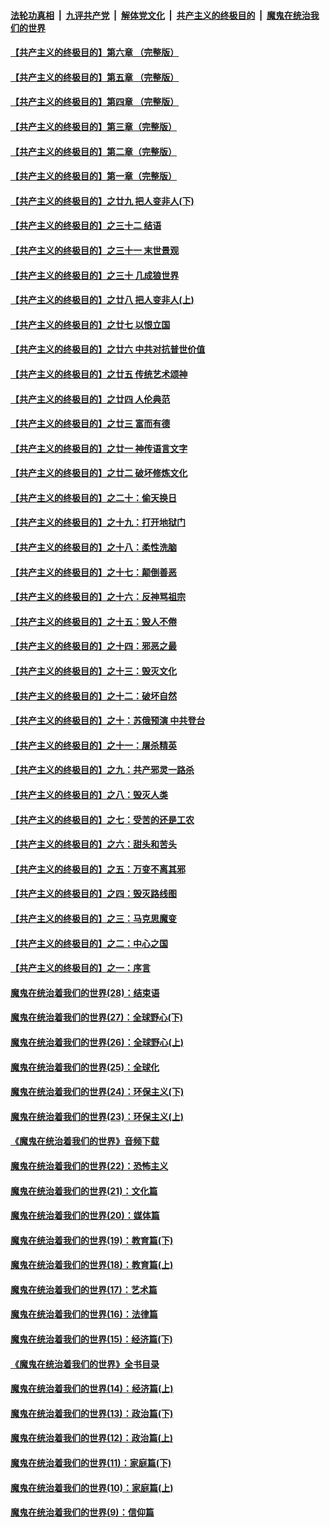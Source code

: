####  [法轮功真相](../../../../basic/blob/master/README.md?t=05071902) &nbsp;|&nbsp; [九评共产党](../../../../9ping.md/blob/master/README.md?t=05071902) &nbsp;|&nbsp; [解体党文化](../../../../jtdwh.md/blob/master/README.md?t=05071902)  &nbsp;|&nbsp; [共产主义的终极目的](../../../../gczydzjmd.md/blob/master/README.md?t=05071902) &nbsp;|&nbsp; [魔鬼在统治我们的世界](../../../../mgztzwmdsj.md/blob/master/README.md?t=05071902) 

#### [【共产主义的终极目的】第六章 （完整版）](../pages/nsc422/n11428913.md?t=05071902) 

#### [【共产主义的终极目的】第五章 （完整版）](../pages/nsc422/n11428912.md?t=05071902) 

#### [【共产主义的终极目的】第四章 （完整版）](../pages/nsc422/n11428907.md?t=05071902) 

#### [【共产主义的终极目的】第三章（完整版）](../pages/nsc422/n11428848.md?t=05071902) 

#### [【共产主义的终极目的】第二章（完整版）](../pages/nsc422/n11428831.md?t=05071902) 

#### [【共产主义的终极目的】第一章（完整版）](../pages/nsc422/n11417651.md?t=05071902) 

#### [【共产主义的终极目的】之廿九 把人变非人(下)](../pages/nsc422/n11344140.md?t=05071902) 

#### [【共产主义的终极目的】之三十二 结语](../pages/nsc422/n11360535.md?t=05071902) 

#### [【共产主义的终极目的】之三十一 末世景观](../pages/nsc422/n11351129.md?t=05071902) 

#### [【共产主义的终极目的】之三十 几成狼世界](../pages/nsc422/n11348280.md?t=05071902) 

#### [【共产主义的终极目的】之廿八 把人变非人(上)](../pages/nsc422/n11340492.md?t=05071902) 

#### [【共产主义的终极目的】之廿七 以恨立国](../pages/nsc422/n11336944.md?t=05071902) 

#### [【共产主义的终极目的】之廿六 中共对抗普世价值](../pages/nsc422/n11324785.md?t=05071902) 

#### [【共产主义的终极目的】之廿五 传统艺术颂神](../pages/nsc422/n11296396.md?t=05071902) 

#### [【共产主义的终极目的】之廿四 人伦典范](../pages/nsc422/n11296397.md?t=05071902) 

#### [【共产主义的终极目的】之廿三 富而有德](../pages/nsc422/n11283598.md?t=05071902) 

#### [【共产主义的终极目的】之廿一 神传语言文字](../pages/nsc422/n11263265.md?t=05071902) 

#### [【共产主义的终极目的】之廿二 破坏修炼文化](../pages/nsc422/n11245728.md?t=05071902) 

#### [【共产主义的终极目的】之二十：偷天换日](../pages/nsc422/n11238846.md?t=05071902) 

#### [【共产主义的终极目的】之十九：打开地狱门](../pages/nsc422/n11206376.md?t=05071902) 

#### [【共产主义的终极目的】之十八：柔性洗脑](../pages/nsc422/n11199994.md?t=05071902) 

#### [【共产主义的终极目的】之十七：颠倒善恶](../pages/nsc422/n11179782.md?t=05071902) 

#### [【共产主义的终极目的】之十六：反神骂祖宗](../pages/nsc422/n11166798.md?t=05071902) 

#### [【共产主义的终极目的】之十五：毁人不倦](../pages/nsc422/n11166792.md?t=05071902) 

#### [【共产主义的终极目的】之十四：邪恶之最](../pages/nsc422/n11150249.md?t=05071902) 

#### [【共产主义的终极目的】之十三：毁灭文化](../pages/nsc422/n11135227.md?t=05071902) 

#### [【共产主义的终极目的】之十二：破坏自然](../pages/nsc422/n11135214.md?t=05071902) 

#### [【共产主义的终极目的】之十：苏俄预演 中共登台](../pages/nsc422/n11118424.md?t=05071902) 

#### [【共产主义的终极目的】之十一：屠杀精英](../pages/nsc422/n11118442.md?t=05071902) 

#### [【共产主义的终极目的】之九：共产邪灵一路杀](../pages/nsc422/n11114139.md?t=05071902) 

#### [【共产主义的终极目的】之八：毁灭人类](../pages/nsc422/n11108503.md?t=05071902) 

#### [【共产主义的终极目的】之七：受苦的还是工农](../pages/nsc422/n11101809.md?t=05071902) 

#### [【共产主义的终极目的】之六：甜头和苦头](../pages/nsc422/n11096971.md?t=05071902) 

#### [【共产主义的终极目的】之五：万变不离其邪](../pages/nsc422/n11091285.md?t=05071902) 

#### [【共产主义的终极目的】之四：毁灭路线图](../pages/nsc422/n11086284.md?t=05071902) 

#### [【共产主义的终极目的】之三：马克思魔变](../pages/nsc422/n11061941.md?t=05071902) 

#### [【共产主义的终极目的】之二：中心之国](../pages/nsc422/n11047728.md?t=05071902) 

#### [【共产主义的终极目的】之一：序言](../pages/nsc422/n11086077.md?t=05071902) 

#### [魔鬼在统治着我们的世界(28)：结束语](../pages/nsc422/n10936246.md?t=05071902) 

#### [魔鬼在统治着我们的世界(27)：全球野心(下)](../pages/nsc422/n10928319.md?t=05071902) 

#### [魔鬼在统治着我们的世界(26)：全球野心(上)](../pages/nsc422/n10900318.md?t=05071902) 

#### [魔鬼在统治着我们的世界(25)：全球化](../pages/nsc422/n10788205.md?t=05071902) 

#### [魔鬼在统治着我们的世界(24)：环保主义(下)](../pages/nsc422/n10695307.md?t=05071902) 

#### [魔鬼在统治着我们的世界(23)：环保主义(上)](../pages/nsc422/n10688613.md?t=05071902) 

#### [《魔鬼在统治着我们的世界》音频下载](../pages/nsc422/n10635553.md?t=05071902) 

#### [魔鬼在统治着我们的世界(22)：恐怖主义](../pages/nsc422/n10614727.md?t=05071902) 

#### [魔鬼在统治着我们的世界(21)：文化篇](../pages/nsc422/n10597706.md?t=05071902) 

#### [魔鬼在统治着我们的世界(20)：媒体篇](../pages/nsc422/n10586579.md?t=05071902) 

#### [魔鬼在统治着我们的世界(19)：教育篇(下)](../pages/nsc422/n10564808.md?t=05071902) 

#### [魔鬼在统治着我们的世界(18)：教育篇(上)](../pages/nsc422/n10526970.md?t=05071902) 

#### [魔鬼在统治着我们的世界(17)：艺术篇](../pages/nsc422/n10499093.md?t=05071902) 

#### [魔鬼在统治着我们的世界(16)：法律篇](../pages/nsc422/n10485969.md?t=05071902) 

#### [魔鬼在统治着我们的世界(15)：经济篇(下)](../pages/nsc422/n10469975.md?t=05071902) 

#### [《魔鬼在统治着我们的世界》全书目录](../pages/nsc422/n10464261.md?t=05071902) 

#### [魔鬼在统治着我们的世界(14)：经济篇(上)](../pages/nsc422/n10457370.md?t=05071902) 

#### [魔鬼在统治着我们的世界(13)：政治篇(下)](../pages/nsc422/n10448270.md?t=05071902) 

#### [魔鬼在统治着我们的世界(12)：政治篇(上)](../pages/nsc422/n10444576.md?t=05071902) 

#### [魔鬼在统治着我们的世界(11)：家庭篇(下)](../pages/nsc422/n10440961.md?t=05071902) 

#### [魔鬼在统治着我们的世界(10)：家庭篇(上)](../pages/nsc422/n10435448.md?t=05071902) 

#### [魔鬼在统治着我们的世界(9)：信仰篇](../pages/nsc422/n10432159.md?t=05071902) 

